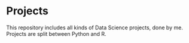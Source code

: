 # Projects
This repository includes all kinds of Data Science projects, done by me.
Projects are split between Python and R.
